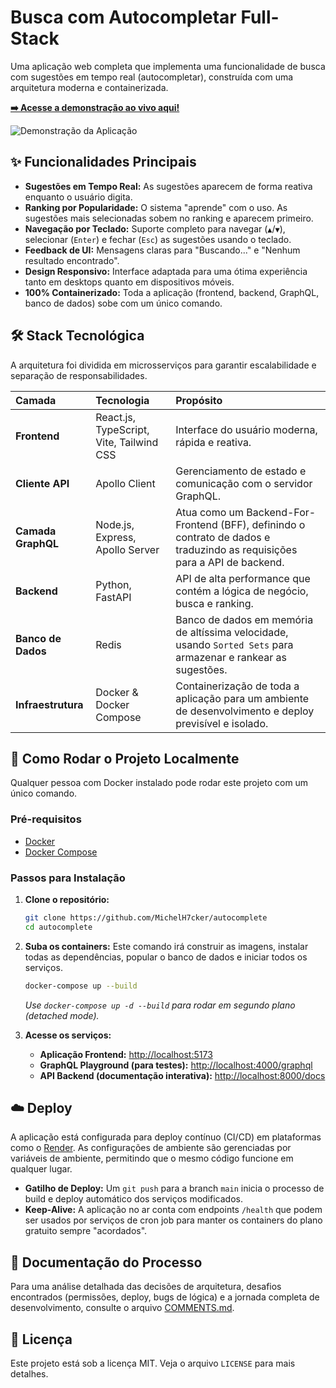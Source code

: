 # Busca com Autocompletar Full-Stack

Uma aplicação web completa que implementa uma funcionalidade de busca com sugestões em tempo real (autocompletar), construída com uma arquitetura moderna e containerizada.

**[➡️ Acesse a demonstração ao vivo aqui!](https://autocomplete-michelheckerfaria.onrender.com/)**

![Demonstração da Aplicação](https://imgur.com/a/NbPjO6v)

## ✨ Funcionalidades Principais

- **Sugestões em Tempo Real:** As sugestões aparecem de forma reativa enquanto o usuário digita.
- **Ranking por Popularidade:** O sistema "aprende" com o uso. As sugestões mais selecionadas sobem no ranking e aparecem primeiro.
- **Navegação por Teclado:** Suporte completo para navegar (`▲`/`▼`), selecionar (`Enter`) e fechar (`Esc`) as sugestões usando o teclado.
- **Feedback de UI:** Mensagens claras para "Buscando..." e "Nenhum resultado encontrado".
- **Design Responsivo:** Interface adaptada para uma ótima experiência tanto em desktops quanto em dispositivos móveis.
- **100% Containerizado:** Toda a aplicação (frontend, backend, GraphQL, banco de dados) sobe com um único comando.

## 🛠️ Stack Tecnológica

A arquitetura foi dividida em microsserviços para garantir escalabilidade e separação de responsabilidades.

| Camada          | Tecnologia                         | Propósito                                                                                                            |
| :-------------- | :--------------------------------- | :------------------------------------------------------------------------------------------------------------------- |
| **Frontend** | React.js, TypeScript, Vite, Tailwind CSS | Interface do usuário moderna, rápida e reativa.                                                                      |
| **Cliente API** | Apollo Client                      | Gerenciamento de estado e comunicação com o servidor GraphQL.                                                          |
| **Camada GraphQL**| Node.js, Express, Apollo Server      | Atua como um Backend-For-Frontend (BFF), definindo o contrato de dados e traduzindo as requisições para a API de backend. |
| **Backend** | Python, FastAPI                    | API de alta performance que contém a lógica de negócio, busca e ranking.                                               |
| **Banco de Dados**| Redis                              | Banco de dados em memória de altíssima velocidade, usando `Sorted Sets` para armazenar e rankear as sugestões.         |
| **Infraestrutura**| Docker & Docker Compose            | Containerização de toda a aplicação para um ambiente de desenvolvimento e deploy previsível e isolado.                 |

## 🚀 Como Rodar o Projeto Localmente

Qualquer pessoa com Docker instalado pode rodar este projeto com um único comando.

### Pré-requisitos
- [Docker](https://www.docker.com/get-started/)
- [Docker Compose](https://docs.docker.com/compose/install/)

### Passos para Instalação

1.  **Clone o repositório:**
    ```bash
    git clone https://github.com/MichelH7cker/autocomplete
    cd autocomplete 
    ```

2.  **Suba os containers:**
    Este comando irá construir as imagens, instalar todas as dependências, popular o banco de dados e iniciar todos os serviços.
    ```bash
    docker-compose up --build
    ```
    *Use `docker-compose up -d --build` para rodar em segundo plano (detached mode).*

3.  **Acesse os serviços:**
    - **Aplicação Frontend:** [http://localhost:5173](http://localhost:5173)
    - **GraphQL Playground (para testes):** [http://localhost:4000/graphql](http://localhost:4000/graphql)
    - **API Backend (documentação interativa):** [http://localhost:8000/docs](http://localhost:8000/docs)

## ☁️ Deploy

A aplicação está configurada para deploy contínuo (CI/CD) em plataformas como o [Render](https://render.com). As configurações de ambiente são gerenciadas por variáveis de ambiente, permitindo que o mesmo código funcione em qualquer lugar.

- **Gatilho de Deploy:** Um `git push` para a branch `main` inicia o processo de build e deploy automático dos serviços modificados.
- **Keep-Alive:** A aplicação no ar conta com endpoints `/health` que podem ser usados por serviços de cron job para manter os containers do plano gratuito sempre "acordados".

## 📝 Documentação do Processo

Para uma análise detalhada das decisões de arquitetura, desafios encontrados (permissões, deploy, bugs de lógica) e a jornada completa de desenvolvimento, consulte o arquivo [COMMENTS.md](COMMENTS.md).

## 📄 Licença

Este projeto está sob a licença MIT. Veja o arquivo `LICENSE` para mais detalhes.
